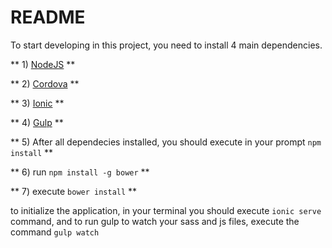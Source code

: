 # README #
To start developing in this project, you need to install 4 main dependencies.

** 1) [NodeJS](https://nodejs.org/en/download/) **

** 2) [Cordova](https://cordova.apache.org/) **

** 3) [Ionic](http://ionicframework.com/docs/guide/installation.html) **

** 4) [Gulp](https://github.com/gulpjs/gulp/blob/master/docs/getting-started.md) **

** 5) After all dependecies installed, you should execute in your prompt ```npm install``` **

** 6) run ``` npm install -g bower ``` **

** 7) execute  ``` bower install ``` **

to initialize the application, in your terminal you should execute ``` ionic serve ``` command, and to run gulp to watch your sass and js files, execute the command ``` gulp watch ```